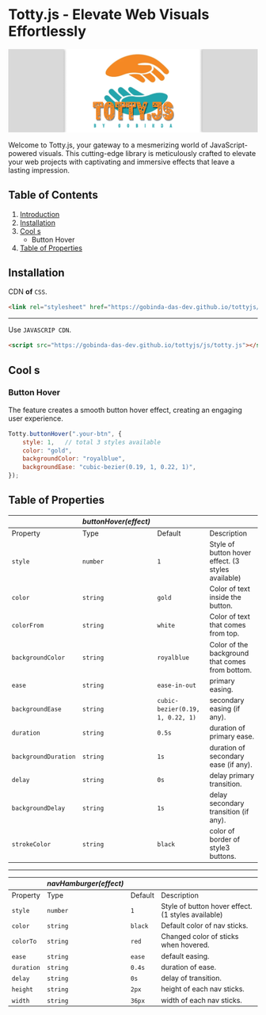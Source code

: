 # Totty.js - Elevate Web Visuals Effortlessly

![Totty.js Logo](https://raw.githubusercontent.com/gobinda-das-dev/tottyjs-media/main/images/totty%20js%20banner.jpg)

Welcome to Totty.js, your gateway to a mesmerizing world of JavaScript-powered visuals. This cutting-edge library is meticulously crafted to elevate your web projects with captivating and immersive effects that leave a lasting impression.

## Table of Contents

1. [Introduction](#introduction)
2. [Installation](#installation)
3. [Cool s](#cool-effects)
   - Button Hover
4. [Table of Properties](#table-of-properties)


## Installation

CDN  **of** `CSS`.

```html
<link rel="stylesheet" href="https://gobinda-das-dev.github.io/tottyjs/css/totty.css">
```


---

Use `JAVASCRIP CDN`.

```html
<script src="https://gobinda-das-dev.github.io/tottyjs/js/totty.js"></script>
```


## Cool s
### Button Hover

The feature creates a smooth button hover effect, creating an engaging user experience.

```javascript
Totty.buttonHover(".your-btn", {
    style: 1,   // total 3 styles available
    color: "gold",
    backgroundColor: "royalblue",
    backgroundEase: "cubic-bezier(0.19, 1, 0.22, 1)",
});
```








## Table of Properties
|                      | *buttonHover(effect)*|                                   |                                                   |
| -------------------- | -------------------- | --------------------------------- | ------------------------------------------------- |
| Property             | Type                 | Default                           | Description                                       |
| `style`              | `number`             | `1`                               | Style of button hover effect. (3 styles available)|
| `color`              | `string`             | `gold`                            | Color of text inside the button.                  |
| `colorFrom`          | `string`             | `white`                           | Color of text that comes from top.                |
| `backgroundColor`    | `string`             | `royalblue`                       | Color of the background that comes from bottom.   |
| `ease`               | `string`             | `ease-in-out`                     | primary easing.                                   |
| `backgroundEase`     | `string`             | `cubic-bezier(0.19, 1, 0.22, 1)`  | secondary easing (if any).                        |
| `duration`           | `string`             | `0.5s`                            | duration of primary ease.                         |
| `backgroundDuration` | `string`             | `1s`                              | duration of secondary ease (if any).              |
| `delay`              | `string`             | `0s`                              | delay primary transition.                         |
| `backgroundDelay`    | `string`             | `1s`                              | delay secondary transition (if any).              |
| `strokeColor`        | `string`             | `black`                           | color of border of style3 buttons.                |
<hr />

|                      |*navHamburger(effect)*|                                   |                                                   |
| -------------------- | -------------------- | --------------------------------- | ------------------------------------------------- |
| Property             | Type                 | Default                           | Description                                       |
| `style`              | `number`             | `1`                               | Style of button hover effect. (1 styles available)|
| `color`              | `string`             | `black`                           | Default color of nav sticks.                      |
| `colorTo`            | `string`             | `red`                             | Changed color of sticks when hovered.             |
| `ease`               | `string`             | `ease`                            | default easing.                                   |
| `duration`           | `string`             | `0.4s`                            | duration of ease.                                 |
| `delay`              | `string`             | `0s`                              | delay of transition.                              |
| `height`             | `string`             | `2px`                             | height of each nav sticks.                        |
| `width`              | `string`             | `36px`                            | width of each nav sticks.                         |
